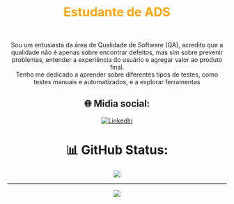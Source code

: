 <div align="center">
<h1 style="color: orange;">
 Estudante de ADS
</h1><br>
<p>
  Sou um entusiasta da área de Qualidade de Software (QA), acredito que a qualidade não é apenas sobre encontrar defeitos, mas sim sobre prevenir problemas, entender a experiência do usuário e agregar valor ao produto final.<br>
 Tenho me dedicado a aprender sobre diferentes tipos de testes, como testes manuais e automatizados, e a explorar ferramentas
</p>



## 🌐 Midia social:
 [![LinkedIn](https://img.shields.io/badge/LinkedIn-%230077B5.svg?logo=linkedin&logoColor=white)](https://linkedin.com/in/gerfson-alves-bab324144) 

# 📊 GitHub Status:

![](https://github-readme-stats.vercel.app/api/top-langs/?username=gerfsonalves&theme=dracula&hide_border=false&include_all_commits=false&count_private=false&layout=compact)

---
[![](https://visitcount.itsvg.in/api?id=gerfsonalves&icon=0&color=3)](https://visitcount.itsvg.in)

</div>
<!-- Proudly created with GPRM ( https://gprm.itsvg.in ) -->
